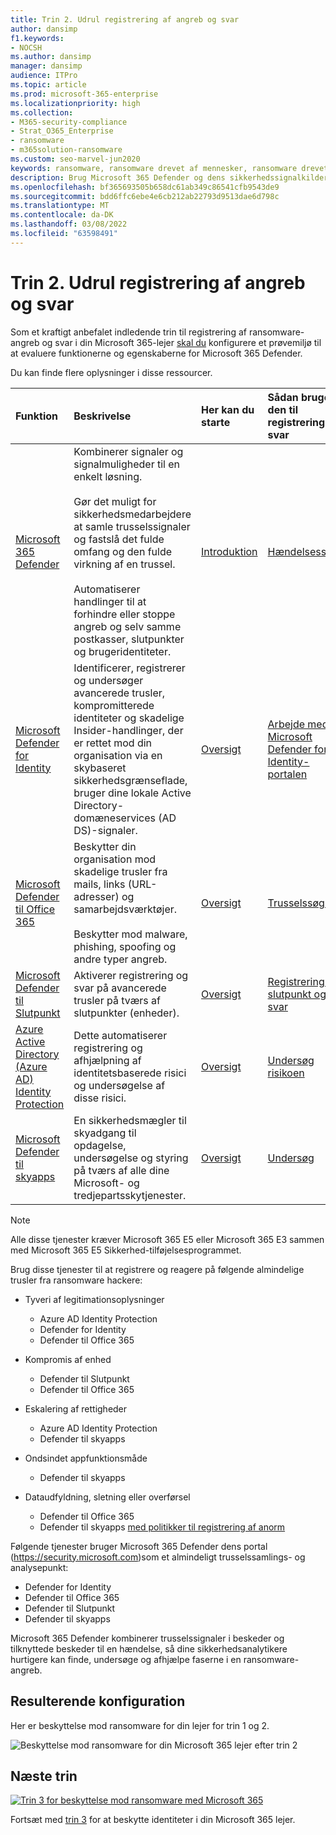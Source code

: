 ```yaml
---
title: Trin 2. Udrul registrering af angreb og svar
author: dansimp
f1.keywords:
- NOCSH
ms.author: dansimp
manager: dansimp
audience: ITPro
ms.topic: article
ms.prod: microsoft-365-enterprise
ms.localizationpriority: high
ms.collection:
- M365-security-compliance
- Strat_O365_Enterprise
- ransomware
- m365solution-ransomware
ms.custom: seo-marvel-jun2020
keywords: ransomware, ransomware drevet af mennesker, ransomware drevet af mennesker, HumOR, extortionsangreb, ransomware-angreb, kryptering, cryptovirologi, nultillids
description: Brug Microsoft 365 Defender og dens sikkerhedssignalkilder til at beskytte dine Microsoft 365 mod ransomware-angreb.
ms.openlocfilehash: bf365693505b658dc61ab349c86541cfb9543de9
ms.sourcegitcommit: bdd6ffc6ebe4e6cb212ab22793d9513dae6d798c
ms.translationtype: MT
ms.contentlocale: da-DK
ms.lasthandoff: 03/08/2022
ms.locfileid: "63598491"
---
```

# <a name="step-2-deploy-attack-detection-and-response"></a>Trin 2. Udrul registrering af angreb og svar

Som et kraftigt anbefalet indledende trin til registrering af ransomware-angreb og svar i din Microsoft 365-lejer [skal du](/microsoft-365/security/defender/eval-overview) konfigurere et prøvemiljø til at evaluere funktionerne og egenskaberne for Microsoft 365 Defender.

Du kan finde flere oplysninger i disse ressourcer.

| Funktion | Beskrivelse | Her kan du starte | Sådan bruges den til registrering og svar |
|:-------|:-----|:-------|:-------|
| [Microsoft 365 Defender](/microsoft-365/security/defender) | Kombinerer signaler og signalmuligheder til en enkelt løsning. <br><br> Gør det muligt for sikkerhedsmedarbejdere at samle trusselssignaler og fastslå det fulde omfang og den fulde virkning af en trussel. <br><br> Automatiserer handlinger til at forhindre eller stoppe angreb og selv samme postkasser, slutpunkter og brugeridentiteter. | [Introduktion](/microsoft-365/security/defender/get-started) | [Hændelsessvar](/microsoft-365/security/defender/incidents-overview) |
| [Microsoft Defender for Identity](/defender-for-identity/what-is) |  Identificerer, registrerer og undersøger avancerede trusler, kompromitterede identiteter og skadelige Insider-handlinger, der er rettet mod din organisation via en skybaseret sikkerhedsgrænseflade, bruger dine lokale Active Directory-domæneservices (AD DS)-signaler. | [Oversigt](/defender-for-identity/what-is) | [Arbejde med Microsoft Defender for Identity-portalen](/defender-for-identity/workspace-portal) |
| [Microsoft Defender til Office 365](/microsoft-365/security/office-365-security) | Beskytter din organisation mod skadelige trusler fra mails, links (URL-adresser) og samarbejdsværktøjer. <br><br> Beskytter mod malware, phishing, spoofing og andre typer angreb. | [Oversigt](/microsoft-365/security/office-365-security/overview) | [Trusselssøgning](/microsoft-365/security/office-365-security/threat-hunting-in-threat-explorer) |
| [Microsoft Defender til Slutpunkt](/microsoft-365/security/defender-endpoint) | Aktiverer registrering og svar på avancerede trusler på tværs af slutpunkter (enheder). | [Oversigt](/microsoft-365/security/defender-endpoint/microsoft-defender-endpoint)  | [Registrering af slutpunkt og svar](/microsoft-365/security/defender-endpoint/overview-endpoint-detection-response) |
| [Azure Active Directory (Azure AD) Identity Protection](/azure/active-directory/identity-protection/) | Dette automatiserer registrering og afhjælpning af identitetsbaserede risici og undersøgelse af disse risici. | [Oversigt](/azure/active-directory/identity-protection/overview-identity-protection) | [Undersøg risikoen](/azure/active-directory/identity-protection/howto-identity-protection-investigate-risk) |
| [Microsoft Defender til skyapps](/cloud-app-security) | En sikkerhedsmægler til skyadgang til opdagelse, undersøgelse og styring på tværs af alle dine Microsoft- og tredjepartsskytjenester. | [Oversigt](/cloud-app-security/what-is-cloud-app-security) | [Undersøg](/cloud-app-security/investigate) |

>[!Note]
>Alle disse tjenester kræver Microsoft 365 E5 eller Microsoft 365 E3 sammen med Microsoft 365 E5 Sikkerhed-tilføjelsesprogrammet.
>

Brug disse tjenester til at registrere og reagere på følgende almindelige trusler fra ransomware hackere:

- Tyveri af legitimationsoplysninger

   - Azure AD Identity Protection
   - Defender for Identity
   - Defender til Office 365

- Kompromis af enhed

   - Defender til Slutpunkt
   - Defender til Office 365

- Eskalering af rettigheder

   - Azure AD Identity Protection
   - Defender til skyapps

- Ondsindet appfunktionsmåde

   - Defender til skyapps

- Dataudfyldning, sletning eller overførsel

   - Defender til Office 365
   - Defender til skyapps [med politikker til registrering af anorm](/cloud-app-security/anomaly-detection-policy#ransomware-activity)

Følgende tjenester bruger Microsoft 365 Defender dens portal (https://security.microsoft.com)som et almindeligt trusselssamlings- og analysepunkt:

- Defender for Identity
- Defender til Office 365
- Defender til Slutpunkt
- Defender til skyapps

Microsoft 365 Defender kombinerer trusselssignaler i beskeder og tilknyttede beskeder til en hændelse, så dine sikkerhedsanalytikere hurtigere kan finde, undersøge og afhjælpe faserne i en ransomware-angreb.

## <a name="resulting-configuration"></a>Resulterende konfiguration

Her er beskyttelse mod ransomware for din lejer for trin 1 og 2.

![Beskyttelse mod ransomware for din Microsoft 365 lejer efter trin 2](../media/ransomware-protection-microsoft-365/ransomware-protection-microsoft-365-architecture-step2.png)

## <a name="next-step"></a>Næste trin

[![Trin 3 for beskyttelse mod ransomware med Microsoft 365](../media/ransomware-protection-microsoft-365/ransomware-protection-microsoft-365-step3.png)](ransomware-protection-microsoft-365-identities.md)

Fortsæt med [trin 3](ransomware-protection-microsoft-365-identities.md) for at beskytte identiteter i din Microsoft 365 lejer.
